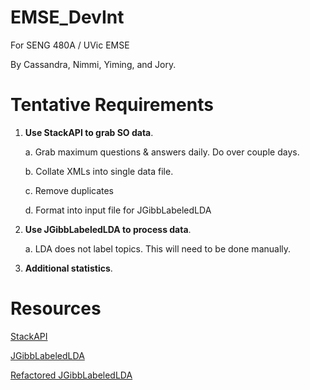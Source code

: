 # EMSE_DevInt
For SENG 480A / UVic EMSE

By Cassandra, Nimmi, Yiming, and Jory.

#  Tentative Requirements
1. **Use StackAPI to grab SO data**.

    a. Grab maximum questions & answers daily. Do over couple days.
    
    b. Collate XMLs into single data file.
    
    c. Remove duplicates
    
    d. Format into input file for JGibbLabeledLDA

2. **Use JGibbLabeledLDA to process data**.
    
    a. LDA does not label topics. This will need to be done manually.
    
3. **Additional statistics**.

# Resources
[StackAPI](https://stackapi.readthedocs.io/en/latest/user/intro.html)

[JGibbLabeledLDA](http://jgibblda.sourceforge.net/#3._How_to_Program_with_JGibbLDA)

[Refactored JGibbLabeledLDA](https://github.com/myleott/JGibbLabeledLDA)